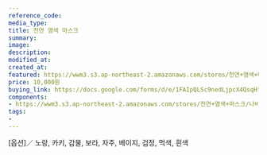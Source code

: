 ```yaml
---
reference_code:
media_type:
title: 천연 염색 마스크
summary:
image:
description:
modified_at:
created_at:
featured: https://wwm3.s3.ap-northeast-2.amazonaws.com/stores/천연+염색+마스크/나비+마스크.png
price: 10,000원
buying_link: https://docs.google.com/forms/d/e/1FAIpQLSc9nedLjpcX4QsqHfsDClSUvnY_z8JjKZMrkfDJmnqozNUliA/viewform
components:
- https://wwm3.s3.ap-northeast-2.amazonaws.com/stores/천연+염색+마스크/나비+마스크.png
tags:
-
---
```

[옵션]／
노랑, 카키, 감물, 보라, 자주, 베이지, 검정, 먹색, 흰색
